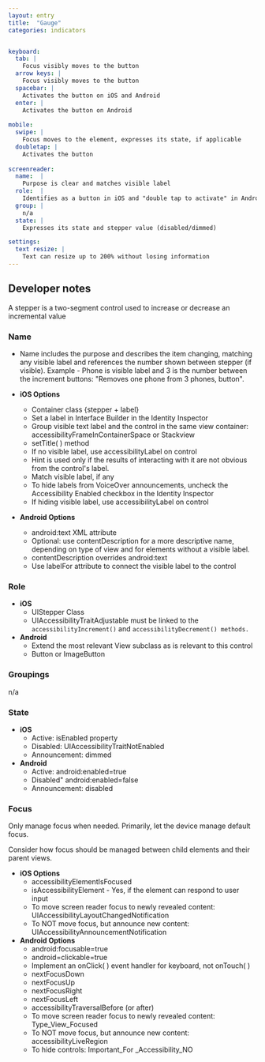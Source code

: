 ```yaml
---
layout: entry
title:  "Gauge"
categories: indicators


keyboard:
  tab: |
    Focus visibly moves to the button
  arrow keys: |
    Focus visibly moves to the button
  spacebar: |
    Activates the button on iOS and Android
  enter: |
    Activates the button on Android
          
mobile:
  swipe: |
    Focus moves to the element, expresses its state, if applicable
  doubletap: |
    Activates the button
    
screenreader: 
  name:  |
    Purpose is clear and matches visible label
  role:  |
    Identifies as a button in iOS and "double tap to activate" in Android
  group: |
    n/a
  state: |
    Expresses its state and stepper value (disabled/dimmed)

settings:
  text resize: |
    Text can resize up to 200% without losing information
---
```


## Developer notes


A stepper is a two-segment control used to increase or decrease an incremental value

### Name

- Name includes the purpose and describes the item changing, matching any visible label and references the number shown between stepper (if visible). Example - Phone is visible label and 3 is the number between the increment buttons: "Removes one phone from 3 phones, button".  
  
- **iOS Options**
  - Container class {stepper + label}  
  - Set a label in Interface Builder in the Identity Inspector
  - Group visible text label and the control in the same view container: accessibilityFrameInContainerSpace or Stackview
  - setTitle( ) method
  - If no visible label, use accessibilityLabel on control
  - Hint is used only if the results of interacting with it are not obvious from the control's label.
  - Match visible label, if any
  - To hide labels from VoiceOver announcements, uncheck the Accessibility Enabled checkbox in the Identity Inspector
  - If hiding visible label, use accessibilityLabel on control
- **Android Options**  
  - android:text XML attribute
  - Optional: use contentDescription for a more descriptive name, depending on type of view and for elements without a visible label.
  - contentDescription overrides android:text  
  - Use labelFor attribute to connect the visible label to the control

### Role

- **iOS**
  - UIStepper Class
  - UIAccessibilityTraitAdjustable must be linked to the  `accessibilityIncrement()`  and  `accessibilityDecrement() methods.`
- **Android**
  - Extend the most relevant View subclass as is relevant to this control
  - Button or ImageButton  

### Groupings

n/a

### State

- **iOS**  
  - Active: isEnabled property
  - Disabled: UIAccessibilityTraitNotEnabled
  - Announcement: dimmed
- **Android**
  - Active: android:enabled=true
  - Disabled" android:enabled=false
  - Announcement: disabled

### Focus

Only manage focus when needed. Primarily, let the device manage default focus.  

Consider how focus should be managed between child elements and their parent views.

- **iOS Options**
  - accessibilityElementIsFocused  
  - isAccessibilityElement - Yes, if the element can respond to user input
  - To move screen reader focus to newly revealed content: UIAccessibilityLayoutChangedNotification
  - To NOT move focus, but announce new content: UIAccessibilityAnnouncementNotification
- **Android Options**
  - android:focusable=true
  - android=clickable=true
  - Implement an onClick( ) event handler for keyboard, not onTouch( )
  - nextFocusDown
  - nextFocusUp
  - nextFocusRight
  - nextFocusLeft
  - accessibilityTraversalBefore (or after)
  - To move screen reader focus to newly revealed content: Type_View_Focused
  - To NOT move focus, but announce new content: accessibilityLiveRegion
  - To hide controls: Important_For _Accessibility_NO